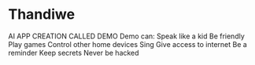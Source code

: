 # Thandiwe
AI APP CREATION CALLED DEMO
Demo can:
Speak like a kid
Be friendly
Play games
Control other home devices
Sing
Give access to internet
Be a reminder
Keep secrets
Never be hacked
